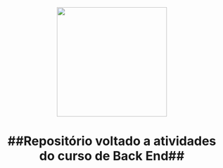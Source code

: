 <div align=center>
<img src="https://upload.wikimedia.org/wikipedia/commons/8/8c/SENAI_S%C3%A3o_Paulo_logo.png" width="250" >
 <h1><strong>##Repositório voltado a atividades do curso de Back End##</strong></h1>
 </div>
